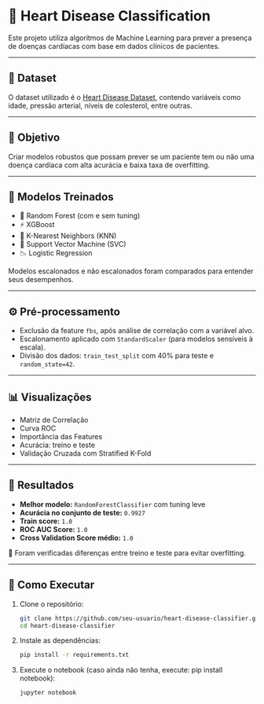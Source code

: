 # 💓 Heart Disease Classification

Este projeto utiliza algoritmos de Machine Learning para prever a presença de doenças cardíacas com base em dados clínicos de pacientes.

---

## 📁 Dataset

O dataset utilizado é o [Heart Disease Dataset](https://www.kaggle.com/datasets/fedesoriano/heart-failure-prediction), contendo variáveis como idade, pressão arterial, níveis de colesterol, entre outras.

---

## 🎯 Objetivo

Criar modelos robustos que possam prever se um paciente tem ou não uma doença cardíaca com alta acurácia e baixa taxa de overfitting.

---

## 🧪 Modelos Treinados

- 🌲 Random Forest (com e sem tuning)
- ⚡ XGBoost
- 🤝 K-Nearest Neighbors (KNN)
- 🧭 Support Vector Machine (SVC)
- 📉 Logistic Regression

Modelos escalonados e não escalonados foram comparados para entender seus desempenhos.

---

## ⚙️ Pré-processamento

-  Exclusão da feature `fbs`, após análise de correlação com a variável alvo.
-  Escalonamento aplicado com `StandardScaler` (para modelos sensíveis à escala).
-  Divisão dos dados: `train_test_split` com 40% para teste e `random_state=42`.

---

## 📊 Visualizações

-  Matriz de Correlação
-  Curva ROC
-  Importância das Features
-  Acurácia: treino e teste
-  Validação Cruzada com Stratified K-Fold

---

## 🧠 Resultados

-  **Melhor modelo:** `RandomForestClassifier` com tuning leve
-  **Acurácia no conjunto de teste:** `0.9927`
-  **Train score:** `1.0`
-  **ROC AUC Score:** `1.0`
-  **Cross Validation Score médio:** `1.0`

📌 Foram verificadas diferenças entre treino e teste para evitar overfitting.

---

## 🧬 Como Executar

1. Clone o repositório:
   ```bash
   git clone https://github.com/seu-usuario/heart-disease-classifier.git
   cd heart-disease-classifier
   ```

2. Instale as dependências:
   ```bash
   pip install -r requirements.txt
   ```

3. Execute o notebook (caso ainda não tenha, execute: pip install notebook):
   ```bash
   jupyter notebook

